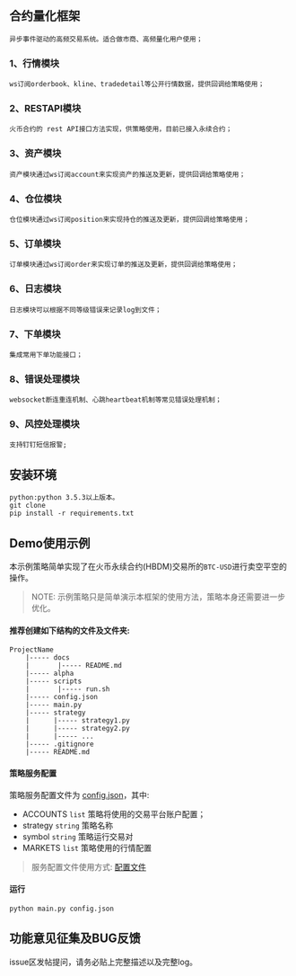 
## 合约量化框架
    异步事件驱动的高频交易系统。适合做市商、高频量化用户使用；
   ### 1、行情模块
    ws订阅orderbook、kline、tradedetail等公开行情数据，提供回调给策略使用；
   ### 2、RESTAPI模块
    火币合约的 rest API接口方法实现，供策略使用，目前已接入永续合约；
   ### 3、资产模块
    资产模块通过ws订阅account来实现资产的推送及更新，提供回调给策略使用；
   ### 4、仓位模块
    仓位模块通过ws订阅position来实现持仓的推送及更新，提供回调给策略使用；
   ### 5、订单模块
    订单模块通过ws订阅order来实现订单的推送及更新，提供回调给策略使用；
   ### 6、日志模块
    日志模块可以根据不同等级错误来记录log到文件；
   ### 7、下单模块
    集成常用下单功能接口；
   ### 8、错误处理模块
    websocket断连重连机制、心跳heartbeat机制等常见错误处理机制；
   ### 9、风控处理模块
    支持钉钉短信报警;
    
## 安装环境
    python:python 3.5.3以上版本。
    git clone
    pip install -r requirements.txt
## Demo使用示例

本示例策略简单实现了在火币永续合约(HBDM)交易所的`BTC-USD`进行卖空平空的操作。 

> NOTE: 示例策略只是简单演示本框架的使用方法，策略本身还需要进一步优化。


#### 推荐创建如下结构的文件及文件夹:
```text
ProjectName
    |----- docs
    |       |----- README.md
    |----- alpha
    |----- scripts
    |       |----- run.sh
    |----- config.json
    |----- main.py
    |----- strategy
    |      |----- strategy1.py
    |      |----- strategy2.py
    |      |----- ...
    |----- .gitignore
    |----- README.md
```

#### 策略服务配置

策略服务配置文件为 [config.json](config.json)，其中:

- ACCOUNTS `list` 策略将使用的交易平台账户配置；
- strategy `string` 策略名称
- symbol `string` 策略运行交易对
- MARKETS `list` 策略使用的行情配置

> 服务配置文件使用方式: [配置文件](../../docs/config/README.md)


#### 运行

```text
python main.py config.json
```

## 功能意见征集及BUG反馈

issue区发帖提问，请务必贴上完整描述以及完整log。

